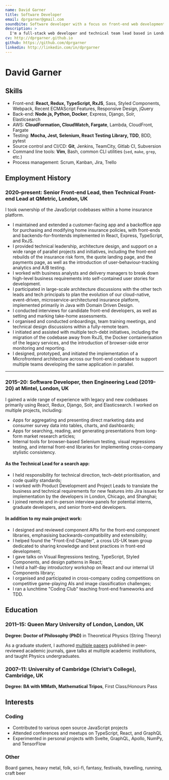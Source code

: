 ```yaml
---
name: David Garner
title: Software Developer
email: dprgarner@gmail.com
soundbite: Software developer with a focus on front-end web development
description: >
  I'm a full-stack web developer and technical team lead based in London. My primary focus is front-end development with React, but I also have considerable professional experience in back-end development with Node.js, Python, and Django. I place a strong emphasis on quality in all of my code, and consider unit testing and code review to be essential parts of the development process.
cv: http://dprgarner.github.io
github: https://github.com/dprgarner
linkedin: http://linkedin.com/in/dprgarner
---
```


# David Garner

## Skills

- Front-end: **React, Redux, TypeScript, RxJS**, Sass, Styled Components, Webpack, Recent ECMAScript Features, Responsive Design, jQuery
- Back-end: **Node.js, Python, Docker**, Express, Django, Solr, Elasticsearch
- AWS: **CloudFormation, CloudWatch, Fargate**, Lambda, CloudFront, Fargate
- Testing: **Mocha, Jest, Selenium, React Testing Library, TDD**, BDD, pytest
- Source control and CI/CD: **Git**, Jenkins, TeamCity, Gitlab CI, Subversion
- Command line tools: **Vim**, Bash, common CLI utilities (`sed`, `make`, `grep`, etc.)
- Process management: Scrum, Kanban, Jira, Trello

## Employment History

### **2020–present: Senior Front-end Lead**, then **Technical Front-end Lead** at QMetric, London, UK

I took ownership of the JavaScript codebases within a home insurance platform.

- I maintained and extended a customer-facing app and a backoffice app for purchasing and modifying home insurance policies, with front-ends and backends-for-frontends implemented in React, Express, TypeScript, and RxJS.
- I provided technical leadership, architecture design, and support on a wide range of parallel projects and initiatives, including the front-end rebuilds of the insurance risk form, the quote landing page, and the payments page, as well as the introduction of user-behaviour-tracking analytics and A/B testing.
- I worked with business analysts and delivery managers to break down high-level business requirements into self-contained user stories for development.
- I participated in large-scale architecture discussions with the other tech leads and tech principals to plan the evolution of our cloud-native, event-driven, microservice-architectured insurance platform, implemented primarily in Java with Domain Driven Design.
- I conducted interviews for candidate front-end developers, as well as setting and marking take-home assessments.
- I organised and conducted onboardings, team training meetings, and technical design discussions within a fully-remote team.
- I initiated and assisted with multiple tech-debt initiatives, including the migration of the codebase away from RxJS, the Docker containerisation of the legacy services, and the introduction of browser-side error monitoring and reporting.
- I designed, prototyped, and initiated the implementation of a Microfrontend architecture across our front-end codebase to support multiple teams developing the same application in parallel.

---

<div class="break" />

### **2015–20: Software Developer**, then **Engineering Lead (2019-20)** at Mintel, London, UK

I gained a wide range of experience with legacy and new codebases primarily using React, Redux, Django, Solr, and Elasticsearch. I worked on multiple projects, including:
- Apps for aggregating and presenting direct marketing data and consumer survey data into tables, charts, and dashboards;
- Apps for searching, reading, and generating presentations from long-form market research articles;
- Internal tools for browser-based Selenium testing, visual regressions testing, and internal front-end libraries for implementing cross-company stylistic consistency.

#### As the Technical Lead for a search app:

- I held responsibility for technical direction, tech-debt prioritisation, and code quality standards;
- I worked with Product Development and Project Leads to translate the business and technical requirements for new features into Jira issues for implementation by the developers in London, Chicago, and Shanghai;
- I joined remote and in-person interview panels for potential interns, graduate developers, and senior front-end developers.

#### In addition to my main project work:

- I designed and reviewed component APIs for the front-end component libraries, emphasising backwards-compatibility and extensibility;
- I helped found the "Front-End Chapter", a cross US-UK team group dedicated to sharing knowledge and best practices in front-end development;
- I gave talks on Visual Regressions testing, TypeScript, Styled Components, and design patterns in React;
- I held a half-day introductory workshop on React and our internal UI Components library;
- I organised and participated in cross-company coding competitions on competitive game-playing AIs and image classification challenges;
- I ran a lunchtime "Coding Club" teaching front-end frameworks and TDD.

## Education

### **2011–15: Queen Mary University of London**, London, UK

**Degree: Doctor of Philosophy (PhD)** in Theoretical Physics (String Theory)

As a graduate student, I authored [multiple papers](https://inspirehep.net/literature?sort=mostrecent&size=25&page=1&q=a%20D.Garner.1) published in peer-reviewed academic journals, gave talks at multiple academic institutions, and taught Physics undergraduates.

### **2007–11: University of Cambridge** (Christ’s College), Cambridge, UK

**Degree: BA with MMath, Mathematical Tripos**, First Class/Honours Pass

## Interests

### Coding

- Contributed to various open source JavaScript projects
- Attended conferences and meetups on TypeScript, React, and GraphQL
- Experimented in personal projects with Svelte, GraphQL, Apollo, NumPy, and TensorFlow

### Other

Board games, heavy metal, folk, sci-fi, fantasy, festivals, travelling, running, craft beer
